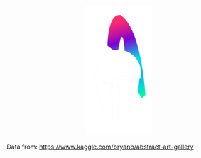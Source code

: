 <p align="center">
<img width="150" src="https://raw.githubusercontent.com/wisespira/Artemis-Generative-Art/master/logo.png">
  </p>  

Data from: https://www.kaggle.com/bryanb/abstract-art-gallery
